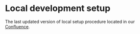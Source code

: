 # Local development setup

The last updated version of local setup procedure located in our [Confluence](https://mocglobal.atlassian.net/wiki/spaces/TEST/pages/43974810/Set+up+environment+for+local+development).